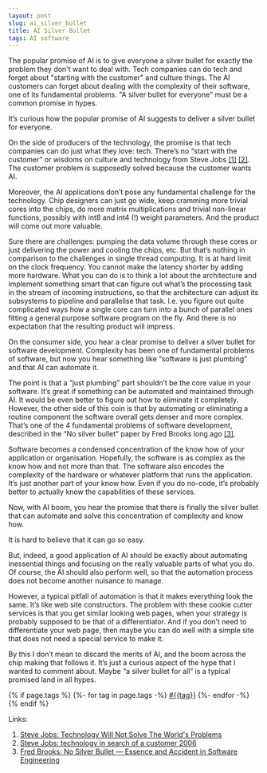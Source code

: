 ```yaml
---
layout: post
slug: ai_silver_bullet
title: AI Silver Bullet
tags: AI software
---
```


<summary>
The popular promise of AI is to give everyone a silver bullet for
exactly the problem they don't want to deal with. Tech companies
can do tech and forget about "starting with the customer" and culture things.
The AI customers can forget about dealing with the complexity of their software,
one of its fundamental problems.
"A silver bullet for everyone" must be a common promise in hypes.
</summary>

<!--more-->

It’s curious how the popular promise of AI suggests to deliver a silver bullet for everyone.

On the side of producers of the technology, the promise is that tech companies can do just what they love: tech. There’s no “start with the customer” or wisdoms on culture and technology from Steve Jobs [[1]][steve-jobs-technology-not-enough] [[2]][steve-jobs-technology-in-search-of-customer].
The customer problem is supposedly solved because the customer wants AI.

Moreover, the AI applications don’t pose any fundamental challenge for the technology. Chip designers can just go wide, keep cramming more trivial cores into the chips, do more matrix multiplications and trivial non-linear functions, possibly with int8 and int4 (!) weight parameters. And the product will come out more valuable.

Sure there are challenges: pumping the data volume through these cores or just delivering the power and cooling the chips, etc. But that’s nothing in comparison to the challenges in single thread computing. It is at hard limit on the clock frequency. You cannot make the latency shorter by adding more hardware.  What you can do is to think a lot about the architecture and implement something smart that can figure out what’s the processing task in the stream of incoming instructions, so that the architecture can adjust its subsystems to pipeline and parallelise that task. I.e. you figure out quite complicated ways how a single core can turn into a bunch of parallel ones fitting a general purpose software program on the fly. And there is no expectation that the resulting product will impress.

On the consumer side, you hear a clear promise to deliver a silver bullet for software development. Complexity has been one of fundamental problems of software, but now you hear something like “software is just plumbing” and that AI can automate it.

The point is that a “just plumbing” part shouldn’t be the core value in your software. It’s great if something can be automated and maintained through AI. It would be even better to figure out how to eliminate it completely. However, the other side of this coin is that by automating or eliminating a routine component the software overall gets denser and more complex. That’s one of the 4 fundamental problems of software development, described in the “No silver bullet” paper by Fred Brooks long ago
[[3]][fred-brooks-no-silver-bullet].
<!--<span><a title="Fred Brooks, No Silver Bullet — Essence and Accident in Software Engineering" href="https://worrydream.com/refs/Brooks_1986_-_No_Silver_Bullet.pdf">[3]</a></span>.-->

Software becomes a condensed concentration of the know how of your application or organisation. Hopefully, the software is as complex as the know how and not more than that. The software also encodes the complexity of the hardware or whatever platform that runs the application. It’s just another part of your know how. Even if you do no-code, it’s probably better to actually know the capabilities of these services.

Now, with AI boom, you hear the promise that there is finally the silver bullet that can automate and solve this concentration of complexity and know how.

It is hard to believe that it can go so easy.

But, indeed, a good application of AI should be exactly about automating inessential things and focusing on the really valuable parts of what you do. Of course, the AI should also perform well, so that the automation process does not become another nuisance to manage.

However, a typical pitfall of automation is that it makes everything look the same. It’s like web site constructors. The problem with these cookie cutter services is that you get similar looking web pages, when your strategy is probably supposed to be that of a differentiator. And if you don’t need to differentiate your web page, then maybe you can do well with a simple site that does not need a special service to make it.

By this I don’t mean to discard the merits of AI, and the boom across the chip making that follows it. It’s just a curious aspect of the hype that I wanted to comment about. Maybe “a silver bullet for all” is a typical promised land in all hypes.

[steve-jobs-technology-not-enough]: https://www.youtube.com/watch?v=3Bh8BoyrMjs "Steve Jobs: Technology Will Not Solve The World's Problems"
[steve-jobs-technology-in-search-of-customer]: https://www.youtube.com/watch?v=rMYSpTFJYKE "Steve Jobs: technology in search of a customer 2006"
[fred-brooks-no-silver-bullet]: https://worrydream.com/refs/Brooks_1986_-_No_Silver_Bullet.pdf "Fred Brooks: No Silver Bullet — Essence and Accident in Software Engineering"
<!--<p>[1] <a name="steve-jobs-technology-not-enough"></a><a href="https://www.youtube.com/watch?v=3Bh8BoyrMjs">Steve Jobs: Technology Will Not Solve The World's Problems</a></p>
<p>[2] <a name="steve-jobs-technology-in-search-of-customer"></a><a href="https://www.youtube.com/watch?v=rMYSpTFJYKE">Steve Jobs: technology in search of a customer 2006</a></p>
<p>[3] <a name="fred-brooks-no-silver-bullet"></a><a href="https://worrydream.com/refs/Brooks_1986_-_No_Silver_Bullet.pdf">Fred Brooks: No Silver Bullet — Essence and Accident in Software Engineering</a></p>-->

{% if page.tags %}
    {%- for tag in page.tags -%} <a href="{{site.baseurl}}/tags.html#{{tag | slugize}}"> #{{tag}}</a> {%- endfor -%}
{% endif %}

Links:
1. [Steve Jobs: Technology Will Not Solve The World's Problems][steve-jobs-technology-not-enough]
2. [Steve Jobs: technology in search of a customer 2006][steve-jobs-technology-in-search-of-customer]
3. [Fred Brooks: No Silver Bullet — Essence and Accident in Software Engineering][fred-brooks-no-silver-bullet]


